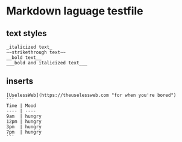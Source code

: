 Markdown laguage testfile
=========
text styles
----------
	_italicized text_
	~~strikethrough text~~
	__bold text__
	___bold and italicized text___
## inserts ##
	[UselessWeb](https://theuselessweb.com "for when you're bored")
	```
	Time | Mood
	---- | ----
	9am  | hungry
	12pm | hungry
	3pm  | hungry
	7pm  | hungry
	```
